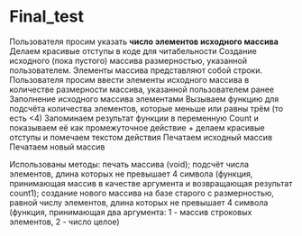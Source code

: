 # Final_test
Пользователя просим указать **число элементов исходного массива**
Делаем красивые отступы в коде для читабельности
Создание исходного (пока пустого) массива размерностью, указанной пользователем. Элементы массива представляют собой строки.
Пользователя просим ввести элементы исходного массива в количестве размерности массива, указанной пользователем ранее
Заполнение исходного массива элементами
Вызываем функцию для подсчёта количества элементов, которые меньше или равны трём (то есть <4)
Запоминаем результат функции в переменную Count и показываем её как промежуточное действие + делаем красивые отступы и помечаем текстом действия
Печатаем исходный массив
Печатаем новый массив

Использованы методы: 
печать массива (void);
подсчёт числа элементов, длина которых не превышает 4 символа (функция, принимающая массив в качестве аргумента и возвращающая результат count1);
создание нового массива на базе старого с размерностью, равной числу элементов, длина которых не превышает 4 символа (функция, принимающая два аргумента: 1 - массив строковых элементов, 2 - число целое)
